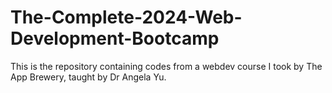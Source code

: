 # The-Complete-2024-Web-Development-Bootcamp
This is the repository containing codes from a webdev course I took by The App Brewery, taught by Dr Angela Yu.
